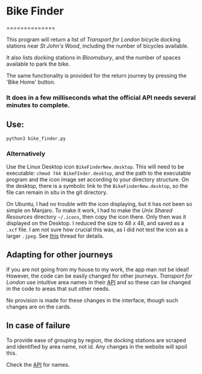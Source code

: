 # Bike Finder
==============

This program will return a list of *Transport for London* bicycle
docking stations near *St John's Wood*, including the number of
bicycles available.

It also lists docking stations in *Bloomsbury*, and the number of spaces available to park the bike.

The same functionality is provided for the return journey by pressing the 'Bike Home' button.

### It does in a few milliseconds what the official API needs several minutes to complete.

## Use:

`python3 bike_finder.py`

### Alternatively
Use the Linux Desktop icon `BikeFinderNew.desktop`.
This will need to be executable: `chmod 744 BikeFInder.desktop`, and the path to the executable program and the icon image set according to your directory structure.
On the desktop, there is a symbolic link to the `BikeFinderNew.desktop`, so the file can remain in situ in the git directory.

On Ubuntu, I had no trouble with the icon displaying, but it has not been so simple on Manjaro. To make it work, I had to make the *Unix Shared Resources* directory `~/.icons`, then copy the icon there. Only then was it displayed on the Desktop. I reduced the size to 48 x 48, and saved as a `.xcf` file. I am not sure how crucial this was, as I did not test the icon as a larger `.jpeg`. See [this](https://forum.manjaro.org/t/add-icon-to-local-application-desktop-file/27137/7) thread for details.

## Adapting for other journeys
If you are not going from my house to my work, the app man not be ideal! However, the code can be easily changed for other journeys. *Transport for London* use intuitive area names in their [API](https://tfl.gov.uk/syndication/feeds/cycle-hire/livecyclehireupdates.xml) and so these can be changed in the code to areas that suit other needs.

No provision is made for these changes in the interface, though such changes are on the cards.

## In case of failure

To provide ease of grouping by region, the docking stations are scraped and identified by area name, not id. Any changes in the website will spoil this.

Check the [API](https://tfl.gov.uk/syndication/feeds/cycle-hire/livecyclehireupdates.xml) for names.
